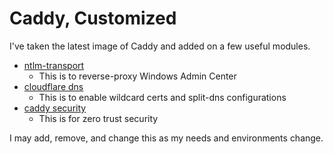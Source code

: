 # Caddy, Customized
I've taken the latest image of Caddy and added on a few useful modules.

- [ntlm-transport](https://github.com/caddyserver/ntlm-transport)
  - This is to reverse-proxy Windows Admin Center
- [cloudflare dns](https://github.com/caddy-dns/cloudflare)
  - This is to enable wildcard certs and split-dns configurations
- [caddy security](https://github.com/greenpau/caddy-security)
  - This is for zero trust security

I may add, remove, and change this as my needs and environments change.
